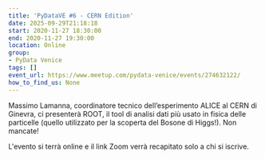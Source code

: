 ```yaml
---
title: 'PyDataVE #6 - CERN Edition'
date: 2025-09-29T21:18:18
start: 2020-11-27 18:30:00
end: 2020-11-27 19:30:00
location: Online
group:
- PyData Venice
tags: []
event_url: https://www.meetup.com/pydata-venice/events/274632122/
how_to_find_us: None
---
```


Massimo Lamanna, coordinatore tecnico dell’esperimento ALICE al CERN di Ginevra, ci presenterà ROOT, il tool di analisi dati più usato in fisica delle particelle (quello utilizzato per la scoperta del Bosone di Higgs!). Non mancate!

L'evento si terrà online e il link Zoom verrà recapitato solo a chi si iscrive.

